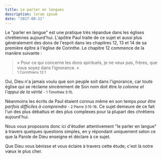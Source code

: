 ```yaml
---
title: Le parler en langues
description: loram ipsum
date: "2017-08-21"
---
```


Le "parler en langue" est une pratique très répandue dans les églises chrétiennes aujourd'hui. L'apôtre Paul traite de ce sujet et aussi plus généralement des dons de l'esprit dans les chapitres 12, 13 et 14 de sa première épître à l'église de Corinthe.
Le chapitre 12 commence de la manière suivante :

> « Pour ce qui concerne les dons spirituels, je ne veux pas, frères, que vous soyez dans l’ignorance. » <br /><small>1 Corinthiens 12:1</small>

Oui, Dieu n'a jamais voulu que son peuple soit dans l'ignorance, car toute église qui se réclame sincèrement de Son nom doit être *la colonne et l'appui de la vérité*  <small>- 1 Timothée 3:15</small>.

Néanmoins les écrits de Paul étaient connus même en son temps *pour être parfois difficiles à comprendre* <small>- 2 Pierre 3:15-16</small>.
Ce sujet demeure de ce fait l'un des plus débattus et des plus complexes pour la plupart des chrétiens aujourd'hui.

Nous vous proposons donc ici d'étudier attentivement "le parler en langue" à travers quelques questions simples, en y répondant uniquement selon ce que la Parole de Dieu enseigne et déclare à ce sujet.

Que Dieu vous bénisse et vous éclaire à travers cette étude; c'est là notre vœux le plus cher.